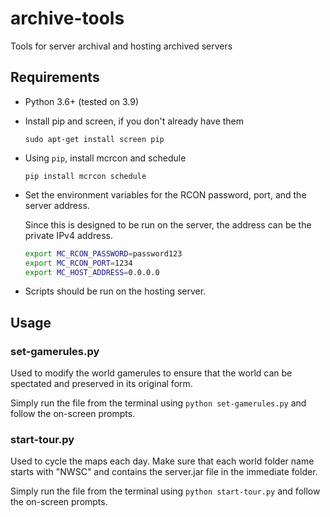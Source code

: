 # archive-tools
Tools for server archival and hosting archived servers

## Requirements

* Python 3.6+ (tested on 3.9)
* Install pip and screen, if you don't already have them
  ```
  sudo apt-get install screen pip
  ```
* Using `pip`, install mcrcon and schedule
  ```
  pip install mcrcon schedule
  ```
* Set the environment variables for the RCON password, port, and the server address.
  
  Since this is designed to be run on the server, the address can be the private IPv4 address.
  ```bash
  export MC_RCON_PASSWORD=password123
  export MC_RCON_PORT=1234
  export MC_HOST_ADDRESS=0.0.0.0
  ```
* Scripts should be run on the hosting server.

## Usage

### set-gamerules.py

Used to modify the world gamerules to ensure that the world can be spectated and preserved in its original form.

Simply run the file from the terminal using `python set-gamerules.py` and follow the on-screen prompts.


### start-tour.py

Used to cycle the maps each day. Make sure that each world folder name starts with "NWSC" and contains the server.jar
file in the immediate folder.

Simply run the file from the terminal using `python start-tour.py` and follow the on-screen prompts.

